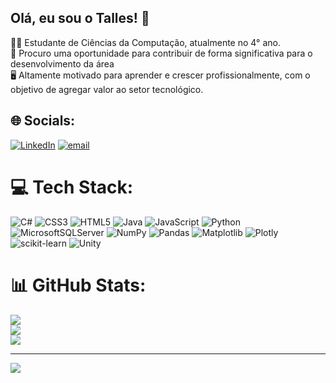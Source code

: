 ## Olá, eu sou o Talles! 👋

👨‍💻 Estudante de Ciências da Computação, atualmente no 4° ano.<br/>
📝 Procuro uma oportunidade para contribuir de forma significativa para o desenvolvimento da área<br/>
🖥️ Altamente motivado para aprender e crescer profissionalmente, com o objetivo de agregar valor ao setor tecnológico.<br/>

## 🌐 Socials:
[![LinkedIn](https://img.shields.io/badge/LinkedIn-%230077B5.svg?logo=linkedin&logoColor=white)](www.linkedin.com/in/talles-madi-pinheiro-morette-b42b70323) 
[![email](https://img.shields.io/badge/Email-D14836?logo=gmail&logoColor=white)](mailto:tallesmpinheirom@gmail.com) 

# 💻 Tech Stack:
![C#](https://img.shields.io/badge/c%23-%23239120.svg?style=for-the-badge&logo=csharp&logoColor=white) ![CSS3](https://img.shields.io/badge/css3-%231572B6.svg?style=for-the-badge&logo=css3&logoColor=white) ![HTML5](https://img.shields.io/badge/html5-%23E34F26.svg?style=for-the-badge&logo=html5&logoColor=white) ![Java](https://img.shields.io/badge/java-%23ED8B00.svg?style=for-the-badge&logo=openjdk&logoColor=white) ![JavaScript](https://img.shields.io/badge/javascript-%23323330.svg?style=for-the-badge&logo=javascript&logoColor=%23F7DF1E) ![Python](https://img.shields.io/badge/python-3670A0?style=for-the-badge&logo=python&logoColor=ffdd54) ![MicrosoftSQLServer](https://img.shields.io/badge/Microsoft%20SQL%20Server-CC2927?style=for-the-badge&logo=microsoft%20sql%20server&logoColor=white) ![NumPy](https://img.shields.io/badge/numpy-%23013243.svg?style=for-the-badge&logo=numpy&logoColor=white) ![Pandas](https://img.shields.io/badge/pandas-%23150458.svg?style=for-the-badge&logo=pandas&logoColor=white) ![Matplotlib](https://img.shields.io/badge/Matplotlib-%23ffffff.svg?style=for-the-badge&logo=Matplotlib&logoColor=black) ![Plotly](https://img.shields.io/badge/Plotly-%233F4F75.svg?style=for-the-badge&logo=plotly&logoColor=white) ![scikit-learn](https://img.shields.io/badge/scikit--learn-%23F7931E.svg?style=for-the-badge&logo=scikit-learn&logoColor=white) ![Unity](https://img.shields.io/badge/unity-%23000000.svg?style=for-the-badge&logo=unity&logoColor=white)
# 📊 GitHub Stats:
![](https://github-readme-stats.vercel.app/api?username=TallesMadi&theme=radical&hide_border=false&include_all_commits=false&count_private=false)<br/>
![](https://nirzak-streak-stats.vercel.app/?user=TallesMadi&theme=radical&hide_border=false)<br/>
![](https://github-readme-stats.vercel.app/api/top-langs/?username=TallesMadi&theme=radical&hide_border=false&include_all_commits=false&count_private=false&layout=compact)

---
[![](https://visitcount.itsvg.in/api?id=TallesMadi&icon=0&color=8)](https://visitcount.itsvg.in)

<!-- Proudly created with GPRM ( https://gprm.itsvg.in ) -->
